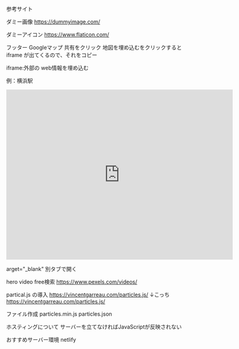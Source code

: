 参考サイト

ダミー画像
https://dummyimage.com/

ダミーアイコン
https://www.flaticon.com/

フッター
Googleマップ
共有をクリック
地図を埋め込むをクリックすると
iframe が出てくるので、それをコピー

iframe:外部の web情報を埋め込む


例：横浜駅
<iframe src="https://www.google.com/maps/embed?pb=!1m18!1m12!1m3!1d3249.54790196079!2d139.61948171168726!3d35.46598544165344!2m3!1f0!2f0!3f0!3m2!1i1024!2i768!4f13.1!3m3!1m2!1s0x60185c0df6cfd2f1%3A0xbbbca6f36b5235f5!2z5qiq5rWc6aeF!5e0!3m2!1sja!2sjp!4v1673072270130!5m2!1sja!2sjp" width="600" height="450" style="border:0;" allowfullscreen="" loading="lazy" referrerpolicy="no-referrer-when-downgrade"></iframe>

arget="_blank"
別タブで開く


hero
video free検索
https://www.pexels.com/videos/

partical.js の導入
https://vincentgarreau.com/particles.js/
↓こっち
https://vincentgarreau.com/particles.js/

ファイル作成
particles.min.js
particles.json

ホスティングについて
サーバーを立てなければJavaScriptが反映されない

おすすめサーバー環境
netlify